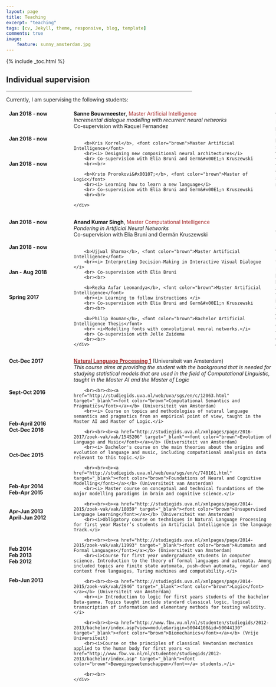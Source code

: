 ```yaml
---
layout: page
title: Teaching
excerpt: "teaching"
tags: [cv, Jekyll, theme, responsive, blog, template]
comments: true
image: 
    feature: sunny_amsterdam.jpg
---
```


{% include _toc.html %}

<style>
   #columns {
       width: 770px;
       overflow:auto;
   }

   #columns .column {
       padding: 1%;
   }

   #columns .date {
       float: left;
       width: 160px;
   }

   #columns .description {
       float: left;
       width: 540px;
   }

   #columns .languages {
       float: left;
       width: 100px;
   }

   #columns .level {
       float: left;
       width: 180px;
    }

</style>

## Individual supervision
<hr>

Currently, I am supervising the following students:
<div id="columns">
    <div class="date column">
        <b>
        Jan 2018 - now
        <br><br><br><br>
        Jan 2018 - now
        <br><br><br><br>
        Jan 2018 - now
        <br><br>
        </b>
    </div>
    <div class="description column">
        <b>Sanne Bouwmeester</b>, <font color="brown">Master Artificial Intelligence</font>
        <br> <i>Incremental dialogue modelling with recurrent neural networks</i>
        <br> Co-supervision with Raquel Fernandez
        <br><br>

        <b>Kris Korrel</b>, <font color="brown">Master Artificial Intelligence</font>
        <br><i> Designing new compositional neural architectures</i>
        <br> Co-supervision with Elia Bruni and Germ&#x00E1;n Kruszewski
        <br><br>

        <b>Krsto Prorokovi&#x00107;</b>, <font color="brown">Master of Logic</font>
        <br><i> Learning how to learn a new language</i>
        <br> Co-supervision with Elia Bruni and Germ&#x00E1;n Kruszewski
        <br><br>

    </div>
</div>

<hr>
In the past, I have supervised the following students:

<div id="columns">
    <div class="date column">
        <b>
        Jan 2018 - now
        <br><br><br><br>
        Jan 2018 - now
        <br><br><br><br>
        Jan - Aug 2018
        <br><br><br><br>
        Spring 2017
        <br><br>
        </b>
    </div>
    <div class="description column">
        <b>Anand Kumar Singh</b>, <font color="brown">Master Computational Intelligence</font>
        <br><i> Pondering in Artificial Neural Networks </i>
        <br> Co-supervision with Elia Bruni and Germ&#x00E1;n Kruszewski
        <br><br>

        <b>Ujjwal Sharma</b>, <font color="brown">Master Artificial Intelligence</font>
        <br><i> Interpreting Decision-Making in Interactive Visual Dialogue </i>
        <br> Co-supervision with Elia Bruni
        <br><br>

        <b>Rezka Aufar Leonandya</b>, <font color="brown">Master Artificial Intelligence</font>
        <br><i> Learning to follow instructions </i>
        <br> Co-supervision with Elia Bruni and Germ&#x00E1;n Kruszewski
        <br><br>

        <b>Philip Bouman</b>, <font color="brown">Bachelor Artificial Intelligence Thesis</font>
        <br> <i>Modelling fonts with convolutional neural networks.</i> 
        <br> Co-supervision with Jelle Zuidema
        <br><br>
    </div>
</div>



## Courses
<hr>
I have been a teaching assistant in the following courses:

<div id="columns">
    <div class="date column">
        <b>
        Oct-Dec 2017
        <br><br><br><br><br>Sept-Oct 2016
        <br><br><br><br><br>Feb-April 2016
        <br> Oct-Dec 2016
        <br><br><br><br> Oct-Dec 2015
        <br><br><br><br><br>Feb-Apr 2014
        <br> Feb-Apr 2015
        <br><br><br>Apr-Jun 2013
        <br> April-Jun 2012
        <br><br><br><br><br>Feb 2014
        <br> Feb 2013
        <br> Feb 2012
        <br><br><br> Feb-Jun 2013
        <br><br>
        </b>
    </div>
    <div class="description column">
        <b><a href="http://studiegids.uva.nl/xmlpages/page/2017-2018/zoek-vak/vak/37834" target="_blank"><font color="brown">Natural Language Processing 1</font></a></b> (Universiteit van Amsterdam)
        <br><i> This course aims at providing the student with the background that is needed for studying statistical models that are used in the field of Computational Linguistic, taught in the Master AI and the Master of Logic </i>

        <br><br><b><a href="http://studiegids.uva.nl/web/uva/sgs/en/c/12063.html" target="_blank"><font color="brown">Computational Semantics and Pragmatics</font></a></b> (Universiteit van Amsterdam)
        <br><i> Course on topics and methodologies of natural language semantics and pragmatics from an empirical point of view, taught in the Master AI and Master of Logic.</i>

        <br><br><b><a href="http://studiegids.uva.nl/xmlpages/page/2016-2017/zoek-vak/vak/1545206" target="_blank"><font color="brown">Evolution of Language and Music</font></a></b> (Universiteit van Amsterdam)
        <br><i> Bachelor's course on the main theories about the origins and evolution of language and music, including computational analysis on data relevant to this topic.</i>

        <br><br><b><a href="http://studiegids.uva.nl/web/uva/sgs/en/c/740161.html" target="_blank"><font color="brown">Foundations of Neural and Cognitive Modelling</font></a></b> (Universiteit van Amsterdam)
        <br><i> Master course on conceptual and technical foundations of the major modelling paradigms in brain and cognitive science.</i>

        <br><br><b><a href="http://studiegids.uva.nl/xmlpages/page/2014-2015/zoek-vak/vak/10059" target="_blank"><font color="brown">Unsupervised Language Learning</font></a></b> (Universiteit van Amsterdam)
        <br><i>Obligatory course on techniques in Natural Language Processing for first year Master’s students in Artificial Intelligence in the language Track.</i>

        <br><br><b><a href="http://studiegids.uva.nl/xmlpages/page/2014-2015/zoek-vak/vak/11993" target="_blank"><font color="brown">Automata and Formal Languages</font></a></b> (Universiteit van Amsterdam)
        <br><i>Course for first year undergraduate students in computer science. Introduction to the theory of formal languages and automata. Among included topics are finite state automata, push-down automata, regular and context free languages, Turing machines and computability.</i>

        <br><br><b><a href="http://studiegids.uva.nl/xmlpages/page/2014-2015/zoek-vak/vak/2946" target="_blank"><font color="brown">Logic</font></a></b> (Universiteit van Amsterdam)
        <br><i> Introduction to logic for first years students of the bachelor Beta-gamma. Topics taught include standard classical logic, logical transcription of information and elementary methods for testing validity. </i>

        <br><br><b><a href="http://www.fbw.vu.nl/nl/studenten/studiegids/2012-2013/bachelor/index.asp?view=module&origin=50044108&id=50044130" target="_blank"><font color="brown">Biomechanics</font></a></b> (Vrije Universiteit)
        <br><i>Course on the principles of classical Newtonian mechanics applied to the human body for first years <a href="http://www.fbw.vu.nl/nl/studenten/studiegids/2012-2013/bachelor/index.asp" target="_blank"><font color="brown">Bewegingswetenschappen</font></a> students.</i>

        <br><br>
    </div>
</div>

